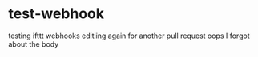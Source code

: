 # test-webhook
testing ifttt webhooks
editiing again for another pull request
oops I forgot about the body
